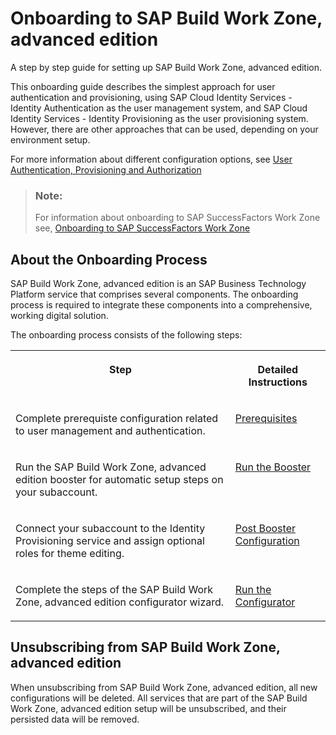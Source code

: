 <!-- loiof8c6eab5b9c8437f9367271863ac90eb -->

# Onboarding to SAP Build Work Zone, advanced edition

A step by step guide for setting up SAP Build Work Zone, advanced edition.



This onboarding guide describes the simplest approach for user authentication and provisioning, using SAP Cloud Identity Services - Identity Authentication as the user management system, and SAP Cloud Identity Services - Identity Provisioning as the user provisioning system. However, there are other approaches that can be used, depending on your environment setup.

For more information about different configuration options, see [User Authentication, Provisioning and Authorization](user-authentication-provisioning-and-authorization-f04c185.md)

> ### Note:  
> For information about onboarding to SAP SuccessFactors Work Zone see, [Onboarding to SAP SuccessFactors Work Zone](onboarding-to-sap-successfactors-work-zone-edc62f9.md)



<a name="loiof8c6eab5b9c8437f9367271863ac90eb__section_vx2_4hh_2mb"/>

## About the Onboarding Process

SAP Build Work Zone, advanced edition is an SAP Business Technology Platform service that comprises several components. The onboarding process is required to integrate these components into a comprehensive, working digital solution.

The onboarding process consists of the following steps:


<table>
<tr>
<th valign="top">

Step



</th>
<th valign="top">

Detailed Instructions



</th>
</tr>
<tr>
<td valign="top">

Complete prerequiste configuration related to user management and authentication.



</td>
<td valign="top">

[Prerequisites](prerequisites-9e78b62.md)



</td>
</tr>
<tr>
<td valign="top">

Run the SAP Build Work Zone, advanced edition booster for automatic setup steps on your subaccount.



</td>
<td valign="top">

[Run the Booster](run-the-booster-4679f1c.md)



</td>
</tr>
<tr>
<td valign="top">

Connect your subaccount to the Identity Provisioning service and assign optional roles for theme editing.



</td>
<td valign="top">

[Post Booster Configuration](post-booster-configuration-e567b51.md)



</td>
</tr>
<tr>
<td valign="top">

Complete the steps of the SAP Build Work Zone, advanced edition configurator wizard.



</td>
<td valign="top">

[Run the Configurator](run-the-configurator-7202ced.md)



</td>
</tr>
</table>



<a name="loiof8c6eab5b9c8437f9367271863ac90eb__section_vwm_k55_nnb"/>

## Unsubscribing from SAP Build Work Zone, advanced edition

When unsubscribing from SAP Build Work Zone, advanced edition, all new configurations will be deleted. All services that are part of the SAP Build Work Zone, advanced edition setup will be unsubscribed, and their persisted data will be removed.

